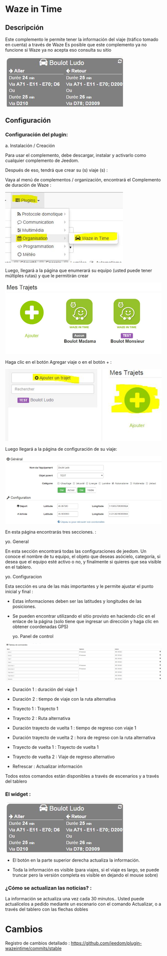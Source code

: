 Waze in Time 
============

Descripción 
-----------

Este complemento le permite tener la información del viaje (tráfico tomado en cuenta) a través de
Waze Es posible que este complemento ya no funcione si Waze ya no acepta eso
consulta su sitio

![wazeintime screenshot1](../images/wazeintime_screenshot1.jpg)

Configuración 
-------------

### Configuración del plugin: 

a. Instalación / Creación

Para usar el complemento, debe descargar, instalar y
activarlo como cualquier complemento de Jeedom.

Después de eso, tendrá que crear su (s) viaje (s) :

Vaya al menú de complementos / organización, encontrará el
Complemento de duración de Waze :

![configuration1](../images/configuration1.jpg)

Luego, llegará a la página que enumerará su equipo (usted
puede tener múltiples rutas) y que le permitirán crear

![wazeintime screenshot2](../images/wazeintime_screenshot2.jpg)

Haga clic en el botón Agregar viaje o en el botón + :

![config2](../images/config2.jpg)

Luego llegará a la página de configuración de su viaje:

![wazeintime screenshot3](../images/wazeintime_screenshot3.jpg)

En esta página encontrarás tres secciones. :

yo. General

En esta sección encontrará todas las configuraciones de jeedom. Un
conoce el nombre de tu equipo, el objeto que deseas
asócielo, categoría, si desea que el equipo esté activo o
no, y finalmente si quieres que sea visible en el tablero.

yo. Configuracion

Esta sección es una de las más importantes y le permite ajustar el
punto inicial y final :

-   Estas informaciones deben ser las latitudes y longitudes de las posiciones.

-   Se pueden encontrar utilizando el sitio provisto en
    haciendo clic en el enlace de la página (solo tiene que ingresar un
    dirección y haga clic en obtener coordenadas GPS)

    yo. Panel de control

![config3](../images/config3.jpg)

-   Duración 1 : duración del viaje 1

-   Duración 2 : tiempo de viaje con la ruta alternativa

-   Trayecto 1 : Trayecto 1

-   Trayecto 2 : Ruta alternativa

-   Duración trayecto de vuelta 1 : tiempo de regreso con viaje 1

-   Duración trayecto de vuelta 2 : hora de regreso con la ruta alternativa

-   Trayecto de vuelta 1 : Trayecto de vuelta 1

-   Trayecto de vuelta 2 : Viaje de regreso alternativo

-   Refrescar : Actualizar información

Todos estos comandos están disponibles a través de escenarios y a través del tablero

### El widget : 

![wazeintime screenshot1](../images/wazeintime_screenshot1.jpg)

-   El botón en la parte superior derecha actualiza la información.

-   Toda la información es visible (para viajes, si el viaje es
    largo, se puede truncar pero la versión completa es visible en
    dejando el mouse sobre)

### ¿Cómo se actualizan las noticias? : 

La información se actualiza una vez cada 30 minutos.. Usted puede
actualícelos a pedido mediante un escenario con el comando Actualizar, o
a través del tablero con las flechas dobles

Cambios 
=========

Registro de cambios detallado :
<https://github.com/jeedom/plugin-wazeintime/commits/stable>
